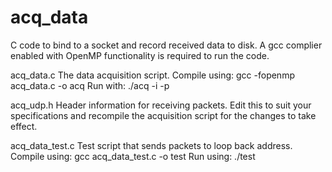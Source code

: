 # acq_data
C code to bind to a socket and record received data to disk. A gcc complier enabled with OpenMP functionality is required to run the code.

acq_data.c
The data acquisition script.
Compile using: gcc -fopenmp acq_data.c -o acq
Run with: ./acq -i <IP address> -p <PORT No>

acq_udp.h
Header information for receiving packets. Edit this to suit your specifications and recompile the acquisition script for the changes to take effect.

acq_data_test.c
Test script that sends packets to loop back address.
Compile using: gcc acq_data_test.c -o test
Run using: ./test
